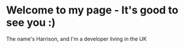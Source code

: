<h1>Welcome to my page - It's good to see you :)</h1>

<p>The name's Harrison, and I'm a developer living in the UK</p>